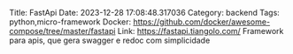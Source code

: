 Title: FastApi
Date: 2023-12-28 17:08:48.317036
Category: backend
Tags: python,micro-framework
Docker: https://github.com/docker/awesome-compose/tree/master/fastapi
Link: https://fastapi.tiangolo.com/
Framework para apis, que gera swagger e redoc com simplicidade
